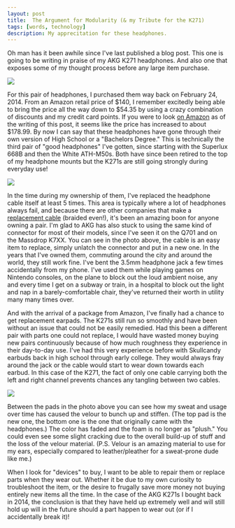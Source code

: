 ```yaml
---
layout: post
title:  The Argument for Modularity (& my Tribute for the K271) 
tags: [words, technology]
description: My apprecitation for these headphones.
---
```


Oh man has it been awhile since I've last published a blog post. This one is going to be writing in praise of my AKG K271 headphones. And also one that exposes some of my thought process before any large item  purchase.

<img src="/images/tribute/headphone_top.jpg" />

For this pair of headphones, I purchased them way back on February 24, 2014. From an Amazon retail price of $140, I remember excitedly being able to bring the price all the way down to $54.35 by using a crazy combination of discounts and my credit card points. If you were to look <a href="https://smile.amazon.com/AKG-K271-Professional-Studio-Headphones/dp/B0016MOC28/" target="_blank">on Amazon</a> as of the writing of this post, it seems like the price has increased to about $178.99. By now I can say that these headphones have gone through their own version of High School or a "Bachelors Degree." This is technically the third pair of "good headphones" I've gotten, since starting with the Superlux 668B and then the White ATH-M50s. Both have since been retired to the top of my headphone mounts but the K271s are still going strongly during everyday use!

<img src="/images/tribute/headphone_replaceable.jpg" />

In the time during my ownership of them, I've replaced the headphone cable itself at least 5 times. This area is typically where a lot of headphones always fail, and because there are other companies that make a <a href="https://smile.amazon.com/gp/product/B00KAST95Y/" target="_blank">replacement cable</a> (braided even!), it's been an amazing boon for anyone owning a pair. I'm glad to  AKG has also stuck to using the same kind of connector for most of their models, since I've seen it on the Q701 and on the Massdrop K7XX. You can see in the photo above, the cable is an easy item to replace, simply unlatch the connector and put in a new one. In the years that I've owned them, commuting around the city and around the world, they still work fine. I've bent the 3.5mm headphone jack a few times accidentally from my phone. I've used them while playing games on Nintendo consoles, on the plane to block out the loud ambient noise, any and every time I get on a subway or train, in a hospital to block out the light and nap in a barely-comfortable chair, they've returned their worth in utility many many times over. 

And with the arrival of a package from Amazon, I've finally had a chance to get replacement earpads. The K271s still run so smoothly and have been without an issue that could not be easily remedied. Had this been a different pair with parts one could not replace, I would have wasted money buying new pairs continuously because of how much roughness they experience in their day-to-day use. I've had this very experience before with Skullcandy earbuds back in high school through early college. They would always fray around the jack or the cable would start to wear down towards each earbud. In this case of the K271, the fact of only one cable carrying both the left and right channel prevents chances any tangling between two cables.

<img src="/images/tribute/headphone_pads.jpg" />

Between the pads in the photo above you can see how my sweat and usage over time has caused the velour to bunch up and stiffen. (The top pad is the new one, the bottom one is the one that originally came with the headphones.) The color has faded and the foam is no longer as "plush." You could even see some slight cracking due to the overall build-up of stuff and the loss of the velour material. (P.S. Velour is an amazing material to use for my ears, especially compared to leather/pleather for a sweat-prone dude like me.) 

When I look for "devices" to buy, I want to be able to repair them or replace parts when they wear out. Whether it be due to my own curiosity to troubleshoot the item, or the desire to frugally save more money not buying entirely new items all the time. In the case of the AKG K271s I bought back in 2014, the conclusion is that they have held up extremely well and will still hold up will in the future should a part happen to wear out (or if I accidentally break it)!

